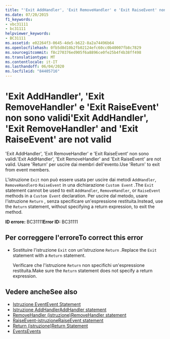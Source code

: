 ```yaml
---
title: "'Exit AddHandler', 'Exit RemoveHandler' e 'Exit RaiseEvent' non sono validi"
ms.date: 07/20/2015
f1_keywords:
- vbc31111
- bc31111
helpviewer_keywords:
- BC31111
ms.assetid: e02264f3-0645-4de5-b622-8a2a74496b64
ms.openlocfilehash: 0fb5d8d10b2fb02124efc60cc0b40007fb8c7829
ms.sourcegitcommit: f8c270376ed905f6a8896ce0fe25b4f4b38ff498
ms.translationtype: MT
ms.contentlocale: it-IT
ms.lasthandoff: 06/04/2020
ms.locfileid: "84405716"
---
```

# <a name="exit-addhandler-exit-removehandler-and-exit-raiseevent-are-not-valid"></a><span data-ttu-id="06e83-102">'Exit AddHandler', 'Exit RemoveHandler' e 'Exit RaiseEvent' non sono validi</span><span class="sxs-lookup"><span data-stu-id="06e83-102">'Exit AddHandler', 'Exit RemoveHandler' and 'Exit RaiseEvent' are not valid</span></span>
<span data-ttu-id="06e83-103">'Exit AddHandler', 'Exit RemoveHandler' e 'Exit RaiseEvent' non sono validi.</span><span class="sxs-lookup"><span data-stu-id="06e83-103">'Exit AddHandler', 'Exit RemoveHandler' and 'Exit RaiseEvent' are not valid.</span></span> <span data-ttu-id="06e83-104">Usare 'Return' per uscire dai membri dell'evento.</span><span class="sxs-lookup"><span data-stu-id="06e83-104">Use 'Return' to exit from event members.</span></span>  
  
 <span data-ttu-id="06e83-105">L'istruzione `Exit` non può essere usata per uscire dai metodi `AddHandler`, `RemoveHandler`o `RaiseEvent` in una dichiarazione `Custom Event` .</span><span class="sxs-lookup"><span data-stu-id="06e83-105">The `Exit` statement cannot be used to exit `AddHandler`, `RemoveHandler`, or `RaiseEvent` methods in a `Custom Event` declaration.</span></span> <span data-ttu-id="06e83-106">Per uscire dal metodo, usare l'istruzione `Return` , senza specificare un'espressione restituita.</span><span class="sxs-lookup"><span data-stu-id="06e83-106">Instead, use the `Return` statement, without specifying a return expression, to exit the method.</span></span>  
  
 <span data-ttu-id="06e83-107">**ID errore:** BC31111</span><span class="sxs-lookup"><span data-stu-id="06e83-107">**Error ID:** BC31111</span></span>  
  
## <a name="to-correct-this-error"></a><span data-ttu-id="06e83-108">Per correggere l'errore</span><span class="sxs-lookup"><span data-stu-id="06e83-108">To correct this error</span></span>  
  
- <span data-ttu-id="06e83-109">Sostituire l'istruzione `Exit` con un'istruzione `Return` .</span><span class="sxs-lookup"><span data-stu-id="06e83-109">Replace the `Exit` statement with a `Return` statement.</span></span>  
  
     <span data-ttu-id="06e83-110">Verificare che l'istruzione `Return` non specifichi un'espressione restituita.</span><span class="sxs-lookup"><span data-stu-id="06e83-110">Make sure the `Return` statement does not specify a return expression.</span></span>  
  
## <a name="see-also"></a><span data-ttu-id="06e83-111">Vedere anche</span><span class="sxs-lookup"><span data-stu-id="06e83-111">See also</span></span>

- [<span data-ttu-id="06e83-112">Istruzione Event</span><span class="sxs-lookup"><span data-stu-id="06e83-112">Event Statement</span></span>](../language-reference/statements/event-statement.md)
- [<span data-ttu-id="06e83-113">Istruzione AddHandler</span><span class="sxs-lookup"><span data-stu-id="06e83-113">AddHandler statement</span></span>](../language-reference/statements/addhandler-statement.md)
- [<span data-ttu-id="06e83-114">RemoveHandler (istruzione)</span><span class="sxs-lookup"><span data-stu-id="06e83-114">RemoveHandler statement</span></span>](../language-reference/statements/removehandler-statement.md)
- [<span data-ttu-id="06e83-115">RaiseEvent-istruzione</span><span class="sxs-lookup"><span data-stu-id="06e83-115">RaiseEvent statement</span></span>](../language-reference/statements/raiseevent-statement.md)
- [<span data-ttu-id="06e83-116">Return (istruzione)</span><span class="sxs-lookup"><span data-stu-id="06e83-116">Return Statement</span></span>](../language-reference/statements/return-statement.md)
- [<span data-ttu-id="06e83-117">Events</span><span class="sxs-lookup"><span data-stu-id="06e83-117">Events</span></span>](../programming-guide/language-features/events/index.md)
